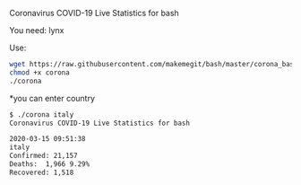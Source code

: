 Coronavirus COVID-19 Live Statistics for bash

You need: lynx

Use:
```bash
wget https://raw.githubusercontent.com/makemegit/bash/master/corona_bash/corona
chmod +x corona
./corona
```
*you can enter country

```bash
$ ./corona italy
Coronavirus COVID-19 Live Statistics for bash

2020-03-15 09:51:38
italy
Confirmed: 21,157
Deaths:  1,966 9.29%
Recovered: 1,518
```

